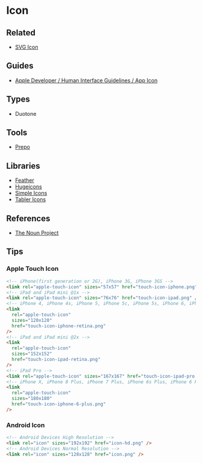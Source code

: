 # Icon

<!-- ##

```log
1000x1000
900x900
104 full square
48 small square
104 between
``` -->

## Related

- [SVG Icon](/svg/icon.md)

## Guides

- [Apple Developer / Human Interface Guidelines / App Icon](https://developer.apple.com/design/human-interface-guidelines/ios/icons-and-images/app-icon/)

## Types

- Duotone

## Tools

- [Prepo](/prepo.md)

## Libraries

- [Feather](https://feathericons.com)
- [Hugeicons](https://hugeicons.com)
- [Simple Icons](https://simpleicons.org)
- [Tabler Icons](https://tabler-icons.io)

<!--
https://svgl.vercel.app/

https://github.com/stephenway/react-flagkit
https://flagpack.xyz/docs/development/react
-->

## References

- [The Noun Project](https://thenounproject.com)

## Tips

### Apple Touch Icon

```html
<!-- iPhone(first generation or 2G), iPhone 3G, iPhone 3GS -->
<link rel="apple-touch-icon" sizes="57x57" href="touch-icon-iphone.png" />
<!-- iPad and iPad mini @1x -->
<link rel="apple-touch-icon" sizes="76x76" href="touch-icon-ipad.png" />
<!-- iPhone 4, iPhone 4s, iPhone 5, iPhone 5c, iPhone 5s, iPhone 6, iPhone 6s, iPhone 7, iPhone 7s, iPhone8 -->
<link
  rel="apple-touch-icon"
  sizes="120x120"
  href="touch-icon-iphone-retina.png"
/>
<!-- iPad and iPad mini @2x -->
<link
  rel="apple-touch-icon"
  sizes="152x152"
  href="touch-icon-ipad-retina.png"
/>
<!-- iPad Pro -->
<link rel="apple-touch-icon" sizes="167x167" href="touch-icon-ipad-pro.png" />
<!-- iPhone X, iPhone 8 Plus, iPhone 7 Plus, iPhone 6s Plus, iPhone 6 Plus -->
<link
  rel="apple-touch-icon"
  sizes="180x180"
  href="touch-icon-iphone-6-plus.png"
/>
```

### Android Icon

```html
<!-- Android Devices High Resolution -->
<link rel="icon" sizes="192x192" href="icon-hd.png" />
<!-- Android Devices Normal Resolution -->
<link rel="icon" sizes="128x128" href="icon.png" />
```
